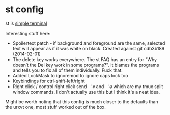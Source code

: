 # st config

st is [simple terminal](http://st.suckless.org/)

Interesting stuff here:

 * Spoilertext patch - if background and foreground are the same, selected text will appear as if it was white on black. Created against git cdb3b189 (2014-02-01)
 * The delete key works everywhere. The st FAQ has an entry for "Why doesn’t the Del key work in some programs?". It blames the programs and tells you to fix all of them individually. Fuck that.
 * Added LockMask to ignoremod to ignore caps lock too
 * Keybindings for ctrl-shift-left/right
 * Right click / control right click send `` `#`` and `` `@`` which are my tmux split window commands. I don't actually use this but I think it's a neat idea.

Might be worth noting that this config is much closer to the defaults than the urxvt one, most stuff worked out of the box.
